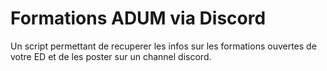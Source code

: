 # Formations ADUM via Discord
Un script permettant de recuperer les infos sur les formations ouvertes de votre ED et de les poster sur un channel discord.
